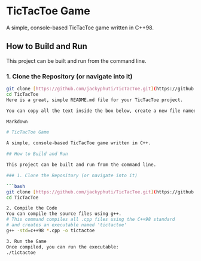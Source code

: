 # TicTacToe Game

A simple, console-based TicTacToe game written in C++98.

## How to Build and Run

This project can be built and run from the command line.

### 1. Clone the Repository (or navigate into it)

```bash
git clone [https://github.com/jackyphuti/TicTacToe.git](https://github.com/jackyphuti/TicTacToe.git)
cd TicTacToe
Here is a great, simple README.md file for your TicTacToe project.

You can copy all the text inside the box below, create a new file named README.md in your TicTacToe project folder, and paste it in.

Markdown

# TicTacToe Game

A simple, console-based TicTacToe game written in C++.

## How to Build and Run

This project can be built and run from the command line.

### 1. Clone the Repository (or navigate into it)

```bash
git clone [https://github.com/jackyphuti/TicTacToe.git](https://github.com/jackyphuti/TicTacToe.git)
cd TicTacToe

2. Compile the Code
You can compile the source files using g++.
# This command compiles all .cpp files using the C++98 standard
# and creates an executable named 'tictactoe'
g++ -std=c++98 *.cpp -o tictactoe

3. Run the Game
Once compiled, you can run the executable:
./tictactoe
